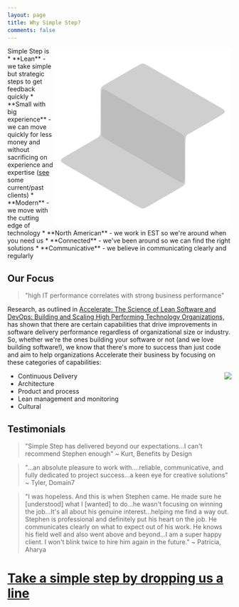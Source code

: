 ```yaml
---
layout: page
title: Why Simple Step?
comments: false
---
```

<img align="right" style="height:400px;box-shadow:none" src="assets/images/logo.svg">
Simple Step is
* **Lean** - we take simple but strategic steps to get feedback quickly
* **Small with big experience** - we can move quickly for less money and without sacrificing on experience and expertise (<a href="{{site.baseurl}}/clients">see</a> some current/past clients)
* **Modern** - we move with the cutting edge of technology
* **North American** - we work in EST so we're around when you need us
* **Connected** - we've been around so we can find the right solutions
* **Communicative** - we believe in communicating clearly and regularly

## Our Focus
> "high IT performance correlates with strong business performance"

Research, as outlined in <a target="_blank" href="https://www.amazon.ca/gp/product/1942788339/ref=as_li_tl?ie=UTF8&camp=15121&creative=330641&creativeASIN=1942788339&linkCode=as2&tag=simplestep-20&linkId=c5ea844cf2723322ce55b863411b91c3">Accelerate: The Science of Lean Software and DevOps: Building and Scaling High Performing Technology Organizations</a><img src="//ir-ca.amazon-adsystem.com/e/ir?t=simplestep-20&l=am2&o=15&a=1942788339" width="1" height="1" border="0" alt="" style="border:none !important; margin:0px !important;" />, has shown that there are certain capabilities that drive improvements in software delivery performance regardless of organizational size or industry. So, whether we're the ones building your software or not (and we love building software!), we know that there's more to success than just code and aim to help organizations Accelerate their business by focusing on these categories of capabilities:
* Continuous Delivery
<a align="right" target="_blank"  href="https://www.amazon.ca/gp/product/1942788339/ref=as_li_tl?ie=UTF8&camp=15121&creative=330641&creativeASIN=1942788339&linkCode=as2&tag=simplestep-20&linkId=6a06d8e9aed4924d8cd7ba3f7fc1f15c"><img align="right" border="0" src="//ws-na.amazon-adsystem.com/widgets/q?_encoding=UTF8&MarketPlace=CA&ASIN=1942788339&ServiceVersion=20070822&ID=AsinImage&WS=1&Format=_SL160_&tag=simplestep-20" ></a><img align="right" src="//ir-ca.amazon-adsystem.com/e/ir?t=simplestep-20&l=am2&o=15&a=1942788339" width="1" height="1" border="0" alt="" style="border:none !important; margin:0px !important;" />
* Architecture
* Product and process
* Lean management and monitoring
* Cultural

## Testimonials
> "Simple Step has delivered beyond our expectations...I can't recommend Stephen enough" ~ Kurt, Benefits by Design

> "...an absolute pleasure to work with....reliable, communicative, and fully dedicated to project success...a keen eye for creative solutions" ~ Tyler, Domain7

> "I was hopeless. And this is when Stephen came. He made sure he [understood] what I [wanted] to do...he wasn't focusing on winning the job...It's all about his genuine interest...helping me find a way out. Stephen is professional and definitely put his heart on the job. He communicates clearly on what to expect out of his work. He knows his field well and also went above and beyond...I am a super happy client. I won't blink twice to hire him again in the future."
~ Patricia, Aharya

# <a class="highlight" href="{{site.baseurl}}/contact">Take a simple step by dropping us a line</a>





